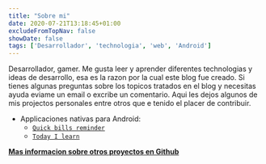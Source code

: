 ```yaml
---
title: "Sobre mi"
date: 2020-07-21T13:18:45+01:00
excludeFromTopNav: false
showDate: false
tags: ['Desarrollador', 'technologia', 'web', 'Android']
---
```


Desarrollador, gamer. Me gusta leer y aprender diferentes technologias y ideas de desarrollo, esa es la razon por la cual este blog fue creado. Si tienes algunas preguntas sobre los topicos tratados en el blog y necesitas ayuda eviame un email o excribe un comentario. Aqui les dejos algunos de mis projectos personales entre otros que e tenido el placer de contribuir.

- Applicaciones nativas para Android:
    - [`Quick bills reminder`](https://some.com)
    - [`Today I learn`](https://some.com)


**[Mas informacion sobre otros proyectos en Github](https://github.com/rensodiaz)**
